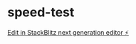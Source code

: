 # speed-test

[Edit in StackBlitz next generation editor ⚡️](https://stackblitz.com/~/github.com/magzetic/speed-test)